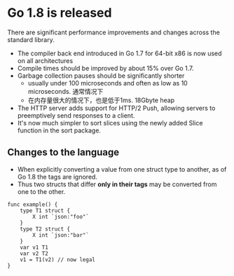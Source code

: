 # Go 1.8 is released

There are significant performance improvements and changes across the standard library.

- The compiler back end introduced in Go 1.7 for 64-bit x86 is now used on all architectures
- Compile times should be improved by about 15% over Go 1.7.
- Garbage collection pauses should be significantly shorter
    - usually under 100 microseconds and often as low as 10 microseconds. 通常情况下
    - 在内存量很大的情况下，也是低于1ms. 18Gbyte heap
- The HTTP server adds support for HTTP/2 Push, allowing servers to preemptively send responses to a client.
- It's now much simpler to sort slices using the newly added Slice function in the sort package.


## Changes to the language

- When explicitly converting a value from one struct type to another, as of Go 1.8 the tags are ignored.
- Thus two structs that differ **only in their tags** may be converted from one to the other.

```
func example() {
	type T1 struct {
		X int `json:"foo"`
	}
	type T2 struct {
		X int `json:"bar"`
	}
	var v1 T1
	var v2 T2
	v1 = T1(v2) // now legal
}
```
